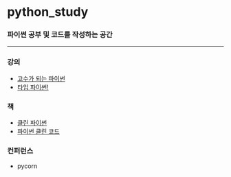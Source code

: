 # python_study
### 파이썬 공부 및 코드를 작성하는 공간
---

### 강의
- [고수가 되는 파이썬](https://www.inflearn.com/course/%ED%94%84%EB%A1%9C%EA%B7%B8%EB%9E%98%EB%B0%8D-%ED%8C%8C%EC%9D%B4%EC%8D%AC-%EC%99%84%EC%84%B1-%EC%9D%B8%ED%94%84%EB%9F%B0-%EC%98%A4%EB%A6%AC%EC%A7%80%EB%84%90/dashboard)
- [타입 파이썬!](https://www.inflearn.com/course/%ED%83%80%EC%9E%85-%ED%8C%8C%EC%9D%B4%EC%8D%AC/dashboard)

### 책
- [클린 파이썬](https://book.interpark.com/product/BookDisplay.do?_method=detail&sc.prdNo=348526954&gclid=CjwKCAjwloCSBhAeEiwA3hVo_SgRTy5iC2SHB_K0KvEZLDQsb57ViFGfCz8EhzOqdDjrLkH82lbzGhoCRo8QAvD_BwE)
- [파이썬 클린 코드](https://www.coupang.com/vp/products/180913843?itemId=517809030&vendorItemId=4336757071&src=1042503&spec=10304982&addtag=400&ctag=180913843&lptag=10304982I517809030&itime=20220327210126&pageType=PRODUCT&pageValue=180913843&wPcid=16483824860505062233955&wRef=&wTime=20220327210126&redirect=landing&gclid=CjwKCAjwloCSBhAeEiwA3hVo_YPOMLxk0CSZliBcvLMo89tA4UKtDjH58T1x8cOc-VMUP4RaTLlsoBoC7SQQAvD_BwE&campaignid=12207438463&adgroupid=115720946583&isAddedCart=)

### 컨퍼런스
- pycorn
